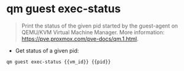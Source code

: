 # qm guest exec-status

> Print the status of the given pid started by the guest-agent on QEMU/KVM Virtual Machine Manager.
> More information: <https://pve.proxmox.com/pve-docs/qm.1.html>.

- Get status of a given pid:

`qm guest exec-status {{vm_id}} {{pid}}`
